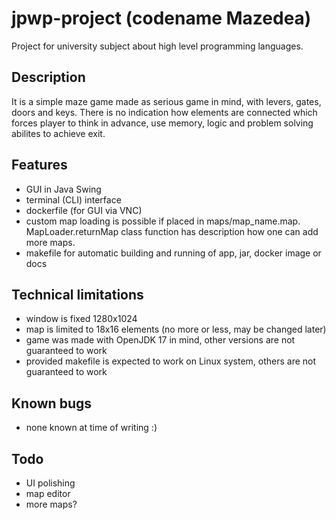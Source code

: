 # jpwp-project (codename Mazedea)
Project for university subject about high level programming languages.
## Description
It is a simple maze game made as serious game in mind, with levers, gates, doors and keys. There is no indication how elements are connected which forces player to think in advance, use memory, logic and problem solving abilites to achieve exit.
## Features
- GUI in Java Swing
- terminal (CLI) interface
- dockerfile (for GUI via VNC)
- custom map loading is possible if placed in maps/map_name.map. MapLoader.returnMap class function has description how one can add more maps.
- makefile for automatic building and running of app, jar, docker image or docs
## Technical limitations
- window is fixed 1280x1024
- map is limited to 18x16 elements (no more or less, may be changed later)
- game was made with OpenJDK 17 in mind, other versions are not guaranteed to work
- provided makefile is expected to work on Linux system, others are not guaranteed to work
## Known bugs
- none known at time of writing :)
## Todo
- UI polishing
- map editor
- more maps?
